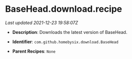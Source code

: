 # BaseHead.download.recipe

_Last updated 2021-12-23 19:58:07Z_

- **Description**: Downloads the latest version of BaseHead.

- **Identifier**: `com.github.homebysix.download.BaseHead`

- **Parent Recipes**: `None`